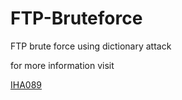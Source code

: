 # FTP-Bruteforce
FTP brute force using dictionary attack

for more information visit

[IHA089](https://iha089.org/building-a-powerful-ftp-brute-force-tool-in-python/)
